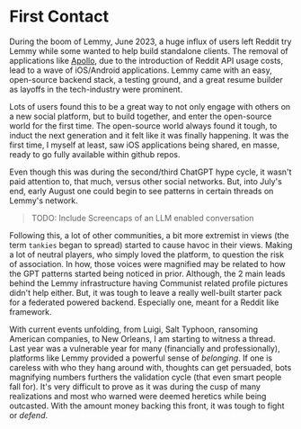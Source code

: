 # First Contact

During the boom of Lemmy, June 2023, a huge influx of users left Reddit try Lemmy while some wanted to help build standalone clients. The removal of applications like [Apollo](https://www.reddit.com/r/apolloapp/), due to the introduction of Reddit API usage costs, lead to a wave of iOS/Android applications. Lemmy came with an easy, open-source backend stack, a testing ground, and a great resume builder as layoffs in the tech-industry were prominent. 

Lots of users found this to be a great way to not only engage with others on a new social platform, but to build together, and enter the open-source world for the first time. The open-source world always found it tough, to induct the next generation and it felt like it was finally happening. It was the first time, I myself at least, saw iOS applications being shared, en masse, ready to go fully available within github repos. 

Even though this was during the second/third ChatGPT hype cycle, it wasn't paid attention to, that much, versus other social networks. But, into July's end, early August one could begin to see patterns in certain threads on Lemmy's network. 

> TODO: Include Screencaps of an LLM enabled conversation

Following this, a lot of other communities, a bit more extremist in views (the term `tankies` began to spread) started to cause havoc in their views. Making a lot of neutral players, who simply loved the platform, to question the risk of association. In how, those voices were magnified may be related to how the GPT patterns started being noticed in prior. Although, the 2 main leads behind the Lemmy infrastructure having Communist related profile pictures didn't help either. But, it was tough to leave a really well-built starter pack for a federated powered backend. Especially one, meant for a Reddit like framework.

With current events unfolding, from Luigi, Salt Typhoon, ransoming American companies, to New Orleans, I am starting to witness a thread. Last year was a vulnerable year for many (financially and professionally), platforms like Lemmy provided a powerful sense of *belonging*. If one is careless with who they hang around with, thoughts can get persuaded, bots magnifying numbers furthers the validation cycle (that even smart people fall for). It's very difficult to prove as it was during the cusp of many realizations and most who warned were deemed heretics while being outcasted. With the amount money backing this front, it was tough to fight or *defend*.